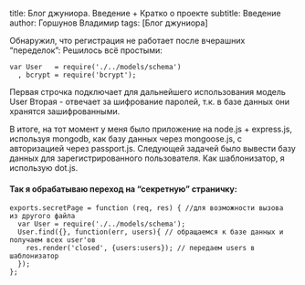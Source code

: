 title: Блог джуниора. Введение + Кратко о проекте
subtitle:  Введение
author: Горшунов Владимир
tags: [Блог джуниора]

Обнаружил, что регистрация не работает после вчерашних “переделок”<!-- more -->:
Решилось всё простыми:

    var User   = require('./../models/schema')
      , bcrypt = require('bcrypt');

Первая строчка подключает для дальнейшего использования модель User
Вторая - отвечает за шифрование паролей, т.к. в базе данных они хранятся зашифрованными.

В итоге, на тот момент у меня было приложение на node.js + express.js, используя mongodb, как базу данных через mongoose.js, с авторизацией через passport.js.
Следующей задачей было вывести базу данных для зарегистрированного пользователя.
Как шаблонизатор, я использую dot.js.

#### Так я обрабатываю переход на “секретную” страничку:

    exports.secretPage = function (req, res) { //для возможности вызова  из другого файла
      var User = require('./../models/schema');
      User.find({}, function(err, users){ // обращаемся к базе данных и получаем всех user'ов
        res.render('closed', {users:users}); // передаем users в шаблонизатор
      });
    };

